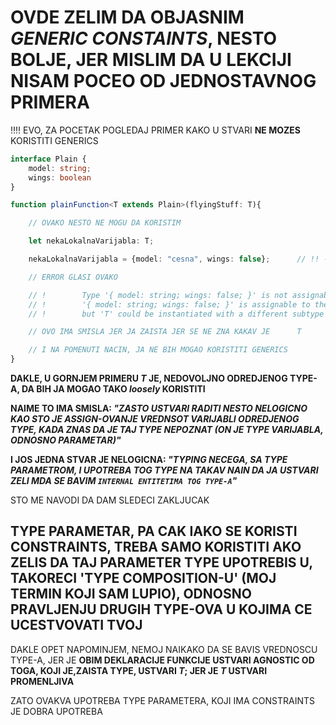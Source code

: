 # OVDE ZELIM DA OBJASNIM *GENERIC CONSTAINTS*, NESTO BOLJE, JER MISLIM DA U LEKCIJI NISAM POCEO OD JEDNOSTAVNOG PRIMERA

:bangbang::bangbang: EVO, ZA POCETAK POGLEDAJ PRIMER KAKO U STVARI **NE MOZES** KORISTITI GENERICS

```typescript
interface Plain {
    model: string;
    wings: boolean
}

function plainFunction<T extends Plain>(flyingStuff: T){

    // OVAKO NESTO NE MOGU DA KORISTIM

    let nekaLokalnaVarijabla: T;

    nekaLokalnaVarijabla = {model: "cesna", wings: false};      // !! ---->        ERROR

    // ERROR GLASI OVAKO

    // !        Type '{ model: string; wings: false; }' is not assignable to type 'T'.
    // !        '{ model: string; wings: false; }' is assignable to the constraint of type 'T',
    // !        but 'T' could be instantiated with a different subtype of constraint 'Plain'

    // OVO IMA SMISLA JER JA ZAISTA JER SE NE ZNA KAKAV JE      T       USTVARI TYPE

    // I NA POMENUTI NACIN, JA NE BIH MOGAO KORISTITI GENERICS
}
```

**DAKLE, U GORNJEM PRIMERU *T* JE, NEDOVOLJNO ODREDJENOG TYPE-A, DA BIH JA MOGAO TAKO *loosely* KORISTITI**

**NAIME TO IMA SMISLA: *"ZASTO USTVARI RADITI NESTO NELOGICNO KAO STO JE ASSIGN-OVANJE VREDNSOT VARIJABLI ODREDJENOG TYPE, KADA ZNAS DA JE TAJ TYPE NEPOZNAT (ON JE TYPE VARIJABLA, ODNOSNO PARAMETAR)"***

**I JOS JEDNA STVAR JE NELOGICNA: *"TYPING NECEGA, SA TYPE PARAMETROM, I UPOTREBA TOG TYPE NA TAKAV NAIN DA JA USTVARI ZELI MDA SE BAVIM **`INTERNAL ENTITETIMA TOG TYPE-A`**"***

STO ME NAVODI DA DAM SLEDECI ZAKLJUCAK

## TYPE PARAMETAR, PA CAK IAKO SE KORISTI CONSTRAINTS, TREBA SAMO KORISTITI AKO ZELIS DA TAJ PARAMETER TYPE UPOTREBIS U, TAKORECI 'TYPE COMPOSITION-U' (MOJ TERMIN KOJI SAM LUPIO), ODNOSNO PRAVLJENJU DRUGIH TYPE-OVA U KOJIMA CE UCESTVOVATI TVOJ

DAKLE OPET NAPOMINJEM, NEMOJ NAIKAKO DA SE BAVIS VREDNOSCU TYPE-A, JER JE **OBIM DEKLARACIJE FUNKCIJE USTVARI AGNOSTIC OD TOGA, KOJI JE,ZAISTA TYPE, USTVARI *T*; JER JE *T* USTVARI PROMENLJIVA**

ZATO OVAKVA UPOTREBA TYPE PARAMETERA, KOJI IMA CONSTRAINTS JE DOBRA UPOTREBA

```typescript

```
